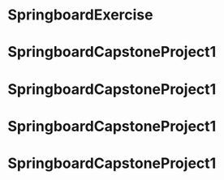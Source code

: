 # SpringboardExercise
# SpringboardCapstoneProject1
# SpringboardCapstoneProject1
# SpringboardCapstoneProject1
# SpringboardCapstoneProject1
